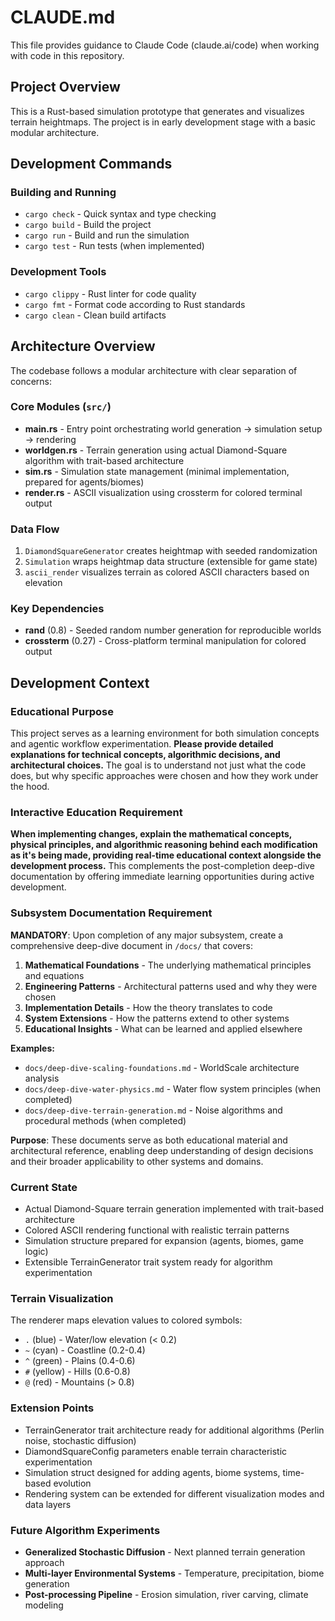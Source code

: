 # CLAUDE.md

This file provides guidance to Claude Code (claude.ai/code) when working with code in this repository.

## Project Overview

This is a Rust-based simulation prototype that generates and visualizes terrain heightmaps. The project is in early development stage with a basic modular architecture.

## Development Commands

### Building and Running
- `cargo check` - Quick syntax and type checking
- `cargo build` - Build the project 
- `cargo run` - Build and run the simulation
- `cargo test` - Run tests (when implemented)

### Development Tools
- `cargo clippy` - Rust linter for code quality
- `cargo fmt` - Format code according to Rust standards
- `cargo clean` - Clean build artifacts

## Architecture Overview

The codebase follows a modular architecture with clear separation of concerns:

### Core Modules (`src/`)
- **main.rs** - Entry point orchestrating world generation → simulation setup → rendering
- **worldgen.rs** - Terrain generation using actual Diamond-Square algorithm with trait-based architecture
- **sim.rs** - Simulation state management (minimal implementation, prepared for agents/biomes)
- **render.rs** - ASCII visualization using crossterm for colored terminal output

### Data Flow
1. `DiamondSquareGenerator` creates heightmap with seeded randomization
2. `Simulation` wraps heightmap data structure (extensible for game state)
3. `ascii_render` visualizes terrain as colored ASCII characters based on elevation

### Key Dependencies
- **rand** (0.8) - Seeded random number generation for reproducible worlds
- **crossterm** (0.27) - Cross-platform terminal manipulation for colored output

## Development Context

### Educational Purpose
This project serves as a learning environment for both simulation concepts and agentic workflow experimentation. **Please provide detailed explanations for technical concepts, algorithmic decisions, and architectural choices.** The goal is to understand not just what the code does, but why specific approaches were chosen and how they work under the hood.

### Interactive Education Requirement
**When implementing changes, explain the mathematical concepts, physical principles, and algorithmic reasoning behind each modification as it's being made, providing real-time educational context alongside the development process.** This complements the post-completion deep-dive documentation by offering immediate learning opportunities during active development.

### Subsystem Documentation Requirement
**MANDATORY**: Upon completion of any major subsystem, create a comprehensive deep-dive document in `/docs/` that covers:

1. **Mathematical Foundations** - The underlying mathematical principles and equations
2. **Engineering Patterns** - Architectural patterns used and why they were chosen  
3. **Implementation Details** - How the theory translates to code
4. **System Extensions** - How the patterns extend to other systems
5. **Educational Insights** - What can be learned and applied elsewhere

**Examples:**
- `docs/deep-dive-scaling-foundations.md` - WorldScale architecture analysis
- `docs/deep-dive-water-physics.md` - Water flow system principles (when completed)
- `docs/deep-dive-terrain-generation.md` - Noise algorithms and procedural methods (when completed)

**Purpose**: These documents serve as both educational material and architectural reference, enabling deep understanding of design decisions and their broader applicability to other systems and domains.

### Current State  
- Actual Diamond-Square terrain generation implemented with trait-based architecture
- Colored ASCII rendering functional with realistic terrain patterns
- Simulation structure prepared for expansion (agents, biomes, game logic)
- Extensible TerrainGenerator trait system ready for algorithm experimentation

### Terrain Visualization
The renderer maps elevation values to colored symbols:
- `.` (blue) - Water/low elevation (< 0.2)
- `~` (cyan) - Coastline (0.2-0.4) 
- `^` (green) - Plains (0.4-0.6)
- `#` (yellow) - Hills (0.6-0.8)
- `@` (red) - Mountains (> 0.8)

### Extension Points
- TerrainGenerator trait architecture ready for additional algorithms (Perlin noise, stochastic diffusion)
- DiamondSquareConfig parameters enable terrain characteristic experimentation
- Simulation struct designed for adding agents, biome systems, time-based evolution
- Rendering system can be extended for different visualization modes and data layers

### Future Algorithm Experiments
- **Generalized Stochastic Diffusion** - Next planned terrain generation approach
- **Multi-layer Environmental Systems** - Temperature, precipitation, biome generation
- **Post-processing Pipeline** - Erosion simulation, river carving, climate modeling